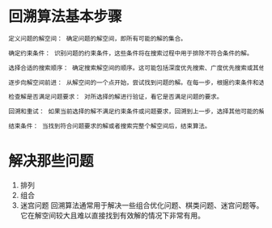 # 回溯算法基本步骤
```js
定义问题的解空间： 确定问题的解空间，即所有可能的解的集合。

确定约束条件： 识别问题的约束条件，这些条件将在搜索过程中用于排除不符合条件的解。

选择合适的搜索顺序： 确定搜索解空间的顺序。这可能包括深度优先搜索、广度优先搜索或其他搜索策略。

逐步向解空间前进： 从解空间的一个点开始，尝试找到问题的解。在每一步，根据约束条件和选择的搜索顺序，选择一个可能的解。

检查解是否满足问题要求： 对所选择的解进行验证，看它是否满足问题的要求。

回溯和重试： 如果当前选择的解不满足约束条件或问题要求，回溯到上一步，选择其他可能的解，然后重复步骤5。

结束条件： 当找到符合问题要求的解或者搜索完整个解空间后，结束算法。
```

# 解决那些问题
1. 排列
2. 组合
3. 迷宫问题
回溯算法通常用于解决一些组合优化问题、棋类问题、迷宫问题等。它在解空间较大且难以直接找到有效解的情况下非常有用。
